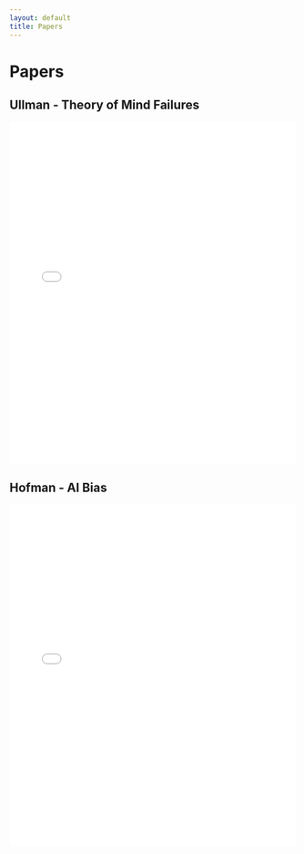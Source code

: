 ```yaml
---
layout: default
title: Papers
---
```

# Papers

## Ullman - Theory of Mind Failures
<embed src="{{ site.baseurl }}/assets/papers/Ullman_TOM_Failures.pdf"
type="application/pdf"
width="100%"
height="600px" />

## Hofman - AI Bias
<embed src="{{ site.baseurl }}/assets/papers/2024_Hofman_AI_Bias.pdf"
type="application/pdf"
width="100%"
height="600px" />